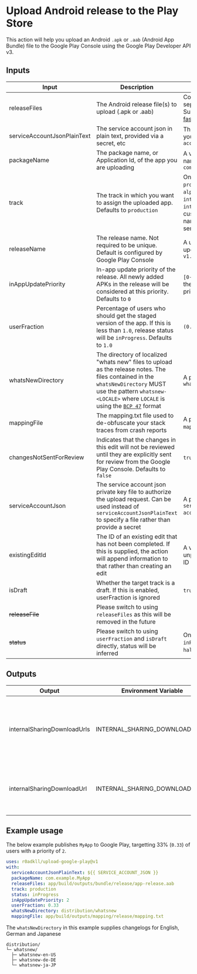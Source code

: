 # Upload Android release to the Play Store

This action will help you upload an Android `.apk` or `.aab` (Android App Bundle) file to the Google Play Console using the Google Play Developer API v3.

## Inputs

| Input | Description | Value | Required |
| --- | --- | --- | --- |
| releaseFiles | The Android release file(s) to upload (.apk or .aab) | Comma-separated paths. Supports glob via [fast-glob](https://github.com/mrmlnc/fast-glob) | true |
| serviceAccountJsonPlainText | The service account json in plain text, provided via a secret, etc | The contents of your `service-account.json` | true (or serviceAccountJson) |
| packageName | The package name, or Application Id, of the app you are uploading | A valid package name, e.g. `com.example.myapp` | true |
| track | The track in which you want to assign the uploaded app. Defaults to `production` | One of `production`, `beta`, `alpha`, `internalsharing`, `internal`, or a custom track name (case sensitive) | true |
| releaseName | The release name. Not required to be unique. Default is configured by Google Play Console | A user-friendly update name, e.g. `v1.0.0` | false |
| inAppUpdatePriority | In-app update priority of the release. All newly added APKs in the release will be considered at this priority. Defaults to `0` | `[0-5]`, where `5` is the highest priority | false |
| userFraction | Percentage of users who should get the staged version of the app. If this is less than `1.0`, release status will be `inProgress`. Defaults to `1.0` | `(0.0-1.0]` | true |
| whatsNewDirectory | The directory of localized "whats new" files to upload as the release notes. The files contained in the `whatsNewDirectory` MUST use the pattern `whatsnew-<LOCALE>` where `LOCALE` is using the [`BCP 47`](https://tools.ietf.org/html/bcp47) format | A path to a valid `whatsNewDirectory` | false |
| mappingFile | The mapping.txt file used to de-obfuscate your stack traces from crash reports | A path to a valid `mapping.txt` file | false |
| changesNotSentForReview | Indicates that the changes in this edit will not be reviewed until they are explicitly sent for review from the Google Play Console. Defaults to `false` | `true` or `false` | `false` |
| serviceAccountJson | The service account json private key file to authorize the upload request. Can be used instead of `serviceAccountJsonPlainText` to specify a file rather than provide a secret | A path to a valid `service-account.json` file | true (or serviceAccountJsonPlainText) |
| existingEditId | The ID of an existing edit that has not been completed. If this is supplied, the action will append information to that rather than creating an edit | A valid, unpublished Edit ID | false |
| isDraft | Whether the target track is a draft. If this is enabled, userFraction is ignored | `true` or `false` | true |
| ~~releaseFile~~ | Please switch to using `releaseFiles` as this will be removed in the future | | false |
| ~~status~~ | Please switch to using `userFraction` and `isDraft` directly, status will be inferred | One of `completed`, `inProgress`, `halted`, `draft` | false |

## Outputs

| Output | Environment Variable | Description |
| --- | --- | --- |
| internalSharingDownloadUrls | INTERNAL_SHARING_DOWNLOAD_URLS | A JSON list containing the download urls for every release file uploaded using the `internalsharing` track |
| internalSharingDownloadUrl | INTERNAL_SHARING_DOWNLOAD_URL | The download url for the last release file uploaded using the `internalsharing` track |

## Example usage

The below example publishes `MyApp` to Google Play, targetting 33% (`0.33`) of users with a priority of `2`.

```yaml
uses: r0adkll/upload-google-play@v1
with:
  serviceAccountJsonPlainText: ${{ SERVICE_ACCOUNT_JSON }}
  packageName: com.example.MyApp
  releaseFiles: app/build/outputs/bundle/release/app-release.aab
  track: production
  status: inProgress
  inAppUpdatePriority: 2
  userFraction: 0.33
  whatsNewDirectory: distribution/whatsnew
  mappingFile: app/build/outputs/mapping/release/mapping.txt
```

The `whatsNewDirectory` in this example supplies changelogs for English, German and Japanese

```
distribution/
└─ whatsnew/
  ├─ whatsnew-en-US
  ├─ whatsnew-de-DE
  └─ whatsnew-ja-JP
```
